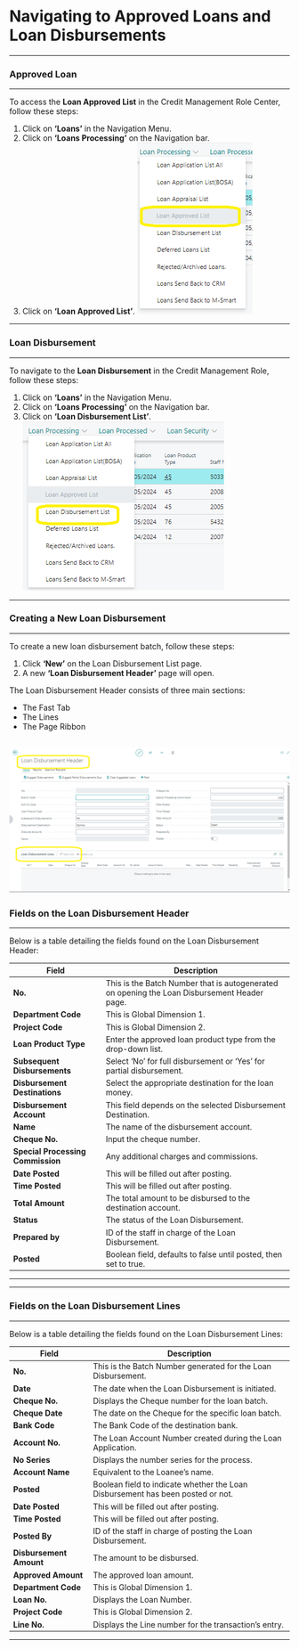 # Navigating to Approved Loans and Loan Disbursements
---

### Approved Loan
---

To access the **Loan Approved List** in the Credit Management Role Center, follow these steps:

1. Click on **‘Loans’** in the Navigation Menu.
   <!-- ![Loans Navigation Menu](./path-to-your-screenshot/loans-navigation-menu.png) -->
2. Click on **‘Loans Processing’** on the Navigation bar.
   <!-- ![Loans Processing Navigation Bar](./path-to-your-screenshot/loans-processing-navigation-bar.png) -->
3. Click on **‘Loan Approved List’**.
![alt text](image.png)
---
### Loan Disbursement
---

To navigate to the **Loan Disbursement** in the Credit Management Role, follow these steps:

1. Click on **‘Loans’** in the Navigation Menu.
   <!-- ![Loans Navigation Menu](./path-to-your-screenshot/loans-navigation-menu.png) -->
2. Click on **‘Loans Processing’** on the Navigation bar.
   <!-- ![Loans Processing Navigation Bar](./path-to-your-screenshot/loans-processing-navigation-bar.png) -->
3. Click on **‘Loan Disbursement List’**.
![alt text](image-1.png)
---
### Creating a New Loan Disbursement
---

To create a new loan disbursement batch, follow these steps:

1. Click **‘New’** on the Loan Disbursement List page.
   <!-- ![New Loan Disbursement](./path-to-your-screenshot/new-loan-disbursement.png) -->
2. A new **‘Loan Disbursement Header’** page will open.
   <!-- ![Loan Disbursement Header](./path-to-your-screenshot/loan-disbursement-header.png) -->

The Loan Disbursement Header consists of three main sections:
- The Fast Tab
- The Lines
- The Page Ribbon

![alt text](image-2.png)
---
### Fields on the Loan Disbursement Header
---

Below is a table detailing the fields found on the Loan Disbursement Header:

| Field                         | Description                                                                 |
|-------------------------------|-----------------------------------------------------------------------------|
| **No.**                       | This is the Batch Number that is autogenerated on opening the Loan Disbursement Header page. |
| **Department Code**           | This is Global Dimension 1.                                                 |
| **Project Code**              | This is Global Dimension 2.                                                 |
| **Loan Product Type**         | Enter the approved loan product type from the drop-down list.               |
| **Subsequent Disbursements**  | Select ‘No’ for full disbursement or ‘Yes’ for partial disbursement.        |
| **Disbursement Destinations** | Select the appropriate destination for the loan money.                      |
| **Disbursement Account**      | This field depends on the selected Disbursement Destination.                |
| **Name**                      | The name of the disbursement account.                                        |
| **Cheque No.**                | Input the cheque number.                                                    |
| **Special Processing Commission** | Any additional charges and commissions.                                  |
| **Date Posted**               | This will be filled out after posting.                                      |
| **Time Posted**               | This will be filled out after posting.                                      |
| **Total Amount**              | The total amount to be disbursed to the destination account.                |
| **Status**                    | The status of the Loan Disbursement.                                        |
| **Prepared by**               | ID of the staff in charge of the Loan Disbursement.                         |
| **Posted**                    | Boolean field, defaults to false until posted, then set to true.            |

---
---
### Fields on the Loan Disbursement Lines
---

Below is a table detailing the fields found on the Loan Disbursement Lines:

| Field              | Description                                                                           |
|--------------------|---------------------------------------------------------------------------------------|
| **No.**            | This is the Batch Number generated for the Loan Disbursement.                         |
| **Date**           | The date when the Loan Disbursement is initiated.                                      |
| **Cheque No.**     | Displays the Cheque number for the loan batch.                                         |
| **Cheque Date**    | The date on the Cheque for the specific loan batch.                                    |
| **Bank Code**      | The Bank Code of the destination bank.                                                 |
| **Account No.**    | The Loan Account Number created during the Loan Application.                           |
| **No Series**      | Displays the number series for the process.                                            |
| **Account Name**   | Equivalent to the Loanee’s name.                                                       |
| **Posted**         | Boolean field to indicate whether the Loan Disbursement has been posted or not.        |
| **Date Posted**    | This will be filled out after posting.                                                 |
| **Time Posted**    | This will be filled out after posting.                                                 |
| **Posted By**      | ID of the staff in charge of posting the Loan Disbursement.                            |
| **Disbursement Amount** | The amount to be disbursed.                                                       |
| **Approved Amount** | The approved loan amount.                                                             |
| **Department Code** | This is Global Dimension 1.                                                           |
| **Loan No.**       | Displays the Loan Number.                                                              |
| **Project Code**   | This is Global Dimension 2.                                                            |
| **Line No.**       | Displays the Line number for the transaction’s entry.                                   |


---
